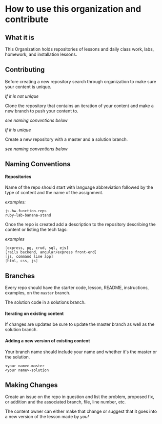 # How to use this organization and contribute

## What it is

This Organization holds repositories of lessons and daily class work, labs, homework, and installation lessons.

## Contributing

Before creating a new repository search through organization to make sure your content is unique.

*If it is not unique*

Clone the repository that contains an iteration of your content and make a new branch to push your content to.

_see naming conventions below_

*If it is unique*

Create a new repository with a master and a solution branch.

_see naming conventions below_

## Naming Conventions

#### Repositories

Name of the repo should start with language abbreviation followed by the type of content and the name of the assignment.

_examples:_
```
js-hw-function-reps
ruby-lab-banana-stand
```

Once the repo is created add a description to the repository describing the content or listing the tech tags:

_examples_
```
[express, pg, crud, sql, ejs]
[rails backend, angular/express front-end]
[js, command line app]
[html, css, js]
```

## Branches

Every repo should have the starter code, lesson, README, instructions, examples, on the `master` branch.

The solution code in a solutions branch.

#### Iterating on existing content

If changes are updates be sure to update the master branch as well as the solution branch.

#### Adding a new version of existing content

Your branch name should include your name and whether it's the master or the solution.

```
<your name>-master
<your name>-solution
```

## Making Changes

Create an issue on the repo in question and list the problem, proposed fix, or addition and the associated branch, file, line number, etc.

The content owner can either make that change or suggest that it goes into a new version of the lesson made by _you!_
